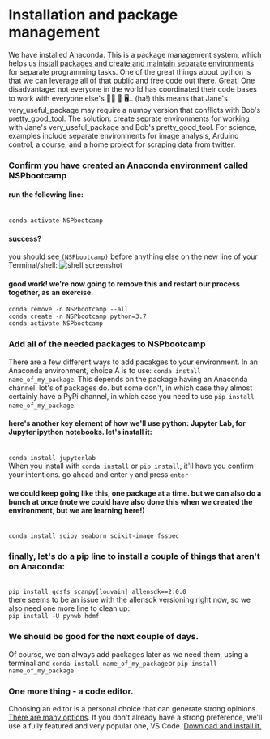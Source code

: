 # Installation and package management

We have installed Anaconda. This is a package management system, which helps us [install packages and create and maintain separate environments](https://docs.conda.io/projects/conda/en/latest/user-guide/tasks/manage-environments.html#) for separate programming tasks. One of the great things about python is that we can leverage all of that public and free code out there. Great! One disadvantage: not everyone in the world has coordinated their code bases to work with everyone else's 🤼‍♂️ 🤺 🖥.. (ha!) this means that Jane's very_useful_package may require a numpy version that conflicts with Bob's pretty_good_tool. The solution: create seprate environments for working with Jane's very_useful_package and Bob's pretty_good_tool. For science, examples include separate environments for image analysis, Arduino control, a course, and a home project for scraping data from twitter. 

### Confirm you have created an Anaconda environment called NSPbootcamp
#### run the following line:
<br>```conda activate NSPbootcamp```
#### success?
you should see ```(NSPbootcamp)``` before anything else on the new line of your Terminal/shell:
![shell screenshot](https://github.com/danieljdenman/NSPbootcamp/blob/master/res/activate_env.png)
<br>

#### good work! we're now going to remove this and restart our process together, as an exercise. 
```conda remove -n NSPbootcamp --all```<br>
```conda create -n NSPbootcamp python=3.7```<br>
```conda activate NSPbootcamp```

### Add all of the needed packages to NSPbootcamp
There are a few different ways to add pacakges to your environment. In an Anaconda environment, choice A is to use: ```conda install name_of_my_package```. This depends on the package having an Anaconda channel. lot's of packages do. but some don't, in which case they almost certainly have a PyPi channel, in which case you need to use ```pip install name_of_my_package```.

#### here's another key element of how we'll use python: Jupyter Lab, for Jupyter ipython notebooks. let's install it: 
<br> ```conda install jupyterlab```
<br>
When you install with ```conda install``` or ```pip install```, it'll have you confirm your intentions. go ahead and enter ```y``` and press ```enter```

#### we could keep going like this, one package at a time. but we can also do a bunch at once (note we could have also done this when we created the environment, but we are learning here!)
<br> ```conda install scipy seaborn scikit-image fsspec```

### finally, let's do a pip line to install a couple of things that aren't on Anaconda: 
<br> ```pip install gcsfs scanpy[louvain] allensdk==2.0.0```
<br>
there seems to be an issue with the allensdk versioning right now, so we also need one more line to clean up:
<br> ```pip install -U pynwb hdmf```

### We should be good for the next couple of days. 
Of course, we can always add packages later as we need them, using a terminal and ```conda install name_of_my_package```or ```pip install name_of_my_package```

### One more thing - a code editor. 
Choosing an editor is a personal choice that can generate strong opinions. [There are many options](https://duckduckgo.com/?q=best+python+code+editor). If you don't already have a strong preference, we'll use a fully featured and very popular one, VS Code. [Download and install it.](https://code.visualstudio.com/)
